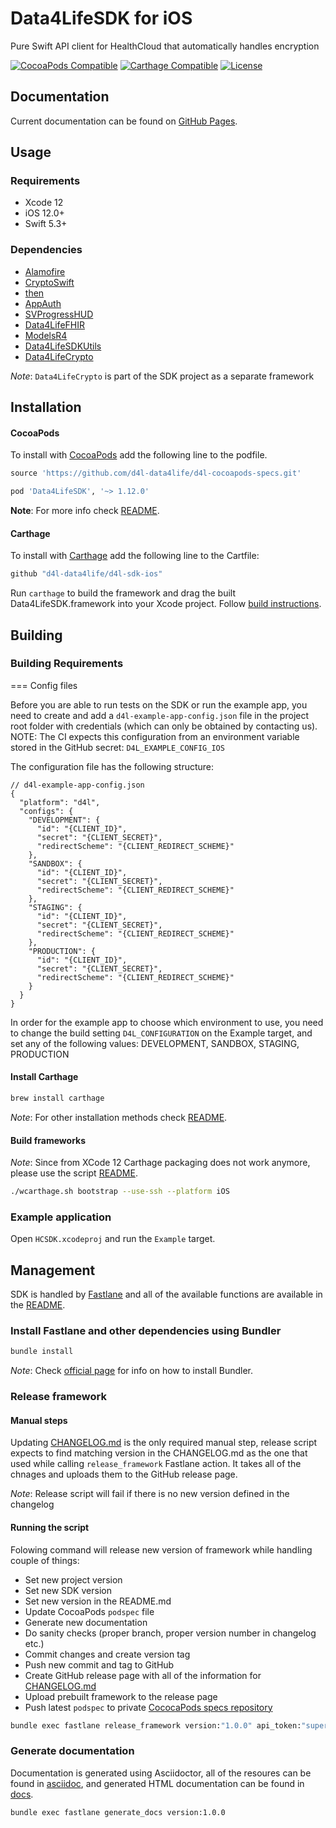 # Data4LifeSDK for iOS
Pure Swift API client for HealthCloud that automatically handles encryption

[![CocoaPods Compatible](https://img.shields.io/badge/pod-v1.12.2-blue.svg)](https://github.com/CocoaPods/CocoaPods)
[![Carthage Compatible](https://img.shields.io/badge/Carthage-compatible-4BC51D.svg?style=flat)](https://github.com/Carthage/Carthage)
[![License](https://img.shields.io/badge/license-PRIVATE-blue.svg)](https://github.com/d4l-data4life/d4l-sdk-ios/blob/main/LICENSE)

## Documentation

Current documentation can be found on [GitHub Pages](https://d4l-data4life.github.io/d4l-sdk-ios/1.12.1).

## Usage
### Requirements
* Xcode 12
* iOS 12.0+
* Swift 5.3+

### Dependencies
* [Alamofire](https://github.com/Alamofire/Alamofire)
* [CryptoSwift](https://github.com/krzyzanowskim/CryptoSwift)
* [then](https://github.com/freshOS/then)
* [AppAuth](https://github.com/openid/AppAuth-iOS)
* [SVProgressHUD](https://github.com/SVProgressHUD/SVProgressHUD)
* [Data4LifeFHIR](https://github.com/d4l-data4life/d4l-fhir-ios)
* [ModelsR4](https://github.com/d4l-data4life/d4l-fhir-ios)
* [Data4LifeSDKUtils](https://github.com/d4l-data4life/d4l-utils-ios)
* [Data4LifeCrypto](https://github.com/d4l-data4life/d4l-sdk-ios/tree/master/Crypto)

*Note*: `Data4LifeCrypto` is part of the SDK project as a separate framework

## Installation

#### CocoaPods

To install with [CocoaPods](https://cocoapods.org/) add the following line to the podfile.

```ruby
source 'https://github.com/d4l-data4life/d4l-cocoapods-specs.git'

pod 'Data4LifeSDK', '~> 1.12.0'
```

**Note**: For more info check [README](https://github.com/d4l-data4life/d4l-cocoapods-specs/blob/master/README.md).

#### Carthage

To install with [Carthage](https://github.com/Carthage/Carthage) add the following line to the Cartfile:

```ruby
github "d4l-data4life/d4l-sdk-ios"
```

Run `carthage` to build the framework and drag the built Data4LifeSDK.framework into your Xcode project. Follow [build instructions](https://github.com/Carthage/Carthage#getting-started).

## Building

### Building Requirements

=== Config files

Before you are able to run tests on the SDK or run the example app, you need to create and add a `d4l-example-app-config.json` file in the project root folder with credentials (which can only be obtained by contacting us).
NOTE: The CI expects this configuration from an environment variable stored in the GitHub secret: `D4L_EXAMPLE_CONFIG_IOS`

The configuration file has the following structure:

```
// d4l-example-app-config.json
{
  "platform": "d4l",
  "configs": {
    "DEVELOPMENT": {
      "id": "{CLIENT_ID}",
      "secret": "{CLIENT_SECRET}",
      "redirectScheme": "{CLIENT_REDIRECT_SCHEME}"
    },
    "SANDBOX": {
      "id": "{CLIENT_ID}",
      "secret": "{CLIENT_SECRET}",
      "redirectScheme": "{CLIENT_REDIRECT_SCHEME}"
    },
    "STAGING": {
      "id": "{CLIENT_ID}",
      "secret": "{CLIENT_SECRET}",
      "redirectScheme": "{CLIENT_REDIRECT_SCHEME}"
    },
    "PRODUCTION": {
      "id": "{CLIENT_ID}",
      "secret": "{CLIENT_SECRET}",
      "redirectScheme": "{CLIENT_REDIRECT_SCHEME}"
    }
  }
}
```

In order for the example app to choose which environment to use, you need to change the build setting `D4L_CONFIGURATION` on the Example target, and set any of the following values:
DEVELOPMENT, SANDBOX, STAGING, PRODUCTION

#### Install Carthage

```sh
brew install carthage
```
*Note*: For other installation methods check [README](https://github.com/Carthage/Carthage#installing-carthage).

#### Build frameworks

*Note*: Since from XCode 12 Carthage packaging does not work anymore, please use the script [README](https://github.com/Carthage/Carthage#installing-carthage).
```sh
./wcarthage.sh bootstrap --use-ssh --platform iOS
```

### Example application
Open `HCSDK.xcodeproj` and run the `Example` target.

## Management
SDK is handled by [Fastlane](https://fastlane.tools/) and all of the available functions are available in the [README](fastlane/README.md).

### Install Fastlane and other dependencies using Bundler

```sh
bundle install
```
*Note*: Check [official page](https://bundler.io/) for info on how to install Bundler.

### Release framework

#### Manual steps
Updating [CHANGELOG.md](CHANGELOG.md) is the only required manual step, release script expects to find matching version in the CHANGELOG.md as the one that used while calling `release_framework` Fastlane action. It takes all of the chnages and uploads them to the GitHub release page.

*Note*: Release script will fail if there is no new version defined in the changelog

#### Running the script
Folowing command will release new version of framework while handling couple of things:

* Set new project version
* Set new SDK version
* Set new version in the README.md
* Update CocoaPods `podspec` file
* Generate new documentation
* Do sanity checks (proper branch, proper version number in changelog etc.)
* Commit changes and create version tag
* Push new commit and tag to GitHub
* Create GitHub release page with all of the information for [CHANGELOG.md](CHANGELOG.md)
* Upload prebuilt framework to the release page
* Push latest `podspec` to private [CococaPods specs repository](https://github.com/d4l-data4life/d4l-cocoapods-specs)

```sh
bundle exec fastlane release_framework version:"1.0.0" api_token:"super-secret-GitHub-API-token"
```

### Generate documentation

Documentation is generated using Asciidoctor, all of the resoures can be found in [asciidoc](asciidoc/), and generated HTML documentation can be found in [docs](docs/).

```sh
bundle exec fastlane generate_docs version:1.0.0
```
